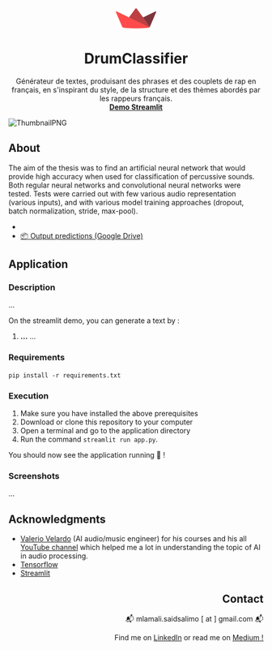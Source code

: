 <div align="center">
  <a href="https://github.com/othneildrew/Best-README-Template">
    <img src="images/streamlit-mark-color.svg" alt="Logo" width="80" height="40">
  </a>
<h1 align="center">DrumClassifier</h1>

  <p align="center">
    Générateur de textes, produisant des phrases et des couplets de rap en français, en s'inspirant du style, de la structure et des thèmes abordés par les rappeurs français.
    <br />
    <a href="https://github.com/othneildrew/Best-README-Template"><strong>Demo Streamlit</strong></a>

  </p>

</div>

![ThumbnailPNG](https://raw.githubusercontent.com/aronmandrella/MastersThesis/main/GitHub_Thumbnail.png)

## About

The aim of the thesis was to find an artificial neural network that would provide high accuracy when used for classification of percussive sounds. Both regular neural networks and convolutional neural networks were tested. Tests were carried out with few various audio representation (various inputs), and with various model training approaches (dropout, batch normalization, stride, max-pool).

*
* [📦 Output predictions (Google Drive)](https://drive.google.com/drive/folders/1CWwUyckJevgqcemdiRQTdpQhYnwwuz_g?usp=sharing)


## Application

### Description

...

On the streamlit demo, you can generate a text by :

1. **...** ...


### Requirements

````
pip install -r requirements.txt
````

### Execution

1. Make sure you have installed the above prerequisites
2. Download or clone this repository to your computer
3. Open a terminal and go to the application directory
4. Run the command `streamlit run app.py`.

You should now see the application running 🚀 !

### Screenshots

...


## Acknowledgments

* [Valerio Velardo]() (AI audio/music engineer) for his courses and his all [YouTube channel](https://www.youtube.com/c/ValerioVelardoTheSoundofAI) which helped me a lot in understanding the topic of AI in audio processing.
* [Tensorflow](https://www.tensorflow.org/)
* [Streamlit](https://streamlit.io/)

<div align="right">

<h2 align="right">Contact</h2>

  <p>📬 mlamali.saidsalimo [ at ] gmail.com 📬</p>
  <p>Find me on <a href="https://www.linkedin.com/in/mlamalisaidsalimo/">LinkedIn</a> or read me on <a href="https://medium.com/wanabilini">Medium !</a></p>

 </div>






